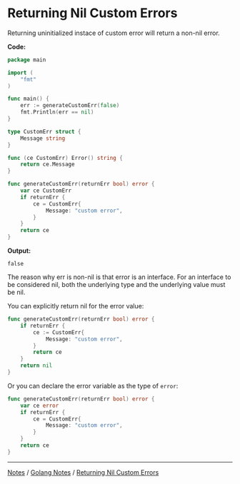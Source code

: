 # Returning Nil Custom Errors

Returning uninitialized instace of custom error will return a non-nil error.

**Code:**

```go
package main

import (
	"fmt"
)

func main() {
	err := generateCustomErr(false)
	fmt.Println(err == nil)
}

type CustomErr struct {
	Message string
}

func (ce CustomErr) Error() string {
	return ce.Message
}

func generateCustomErr(returnErr bool) error {
	var ce CustomErr
	if returnErr {
		ce = CustomErr{
			Message: "custom error",
		}
	}
	return ce
}
```

**Output:**

```
false
```

The reason why err is non-nil is that error is an interface. For an interface to be considered nil, both the underlying type and the underlying value must be nil.

You can explicitly return nil for the error value:

```go
func generateCustomErr(returnErr bool) error {
	if returnErr {
		ce := CustomErr{
			Message: "custom error",
		}
		return ce
	}
	return nil
}
```

Or you can declare the error variable as the type of `error`:

```go
func generateCustomErr(returnErr bool) error {
	var ce error
	if returnErr {
		ce = CustomErr{
			Message: "custom error",
		}
	}
	return ce
}
```

<hr style="height:1px;">

[Notes](../../index.md#notes) / [Golang Notes](../../index.md#golang-notes) / [Returning Nil Custom Errors](#returning-nil-custom-errors)
